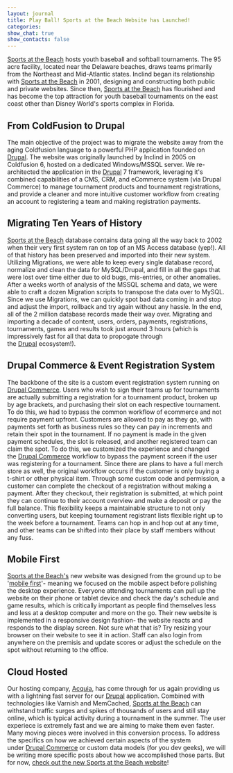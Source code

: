 ```yaml
---
layout: journal
title: Play Ball! Sports at the Beach Website has Launched!
categories: 
show_chat: true
show_contacts: false
---
```


<a href="http://www.sportsatthebeach.com" target="_blank">Sports at the Beach</a>&nbsp;hosts youth baseball and softball tournaments. The 95 acre facility, located near the Delaware beaches, draws teams primarily from the Northeast and Mid-Atlantic states. Inclind began its relationship with <a href="http://www.sportsatthebeach.com" target="_blank">Sports at the Beach</a> in 2001, designing and constructing both public and private websites. Since then,&nbsp;<a href="http://www.sportsatthebeach.com" target="_blank">Sports at the Beach</a>&nbsp;has flourished and has become the top attraction for youth baseball tournaments on the east coast other than Disney World&#39;s sports complex in Florida. <h2>From ColdFusion to Drupal</h2>The main objective of the project was to migrate the website away from the aging Coldfusion language to a powerful PHP application founded on <a href="http://www.drupal.org" target="_blank">Drupal</a>. The website was originally launched by Inclind in 2005 on Coldfusion 6, hosted on a dedicated Windows/MSSQL server. We re-architected the application in the&nbsp;<a href="http://www.drupal.org" target="_blank">Drupal</a>&nbsp;7 framework, leveraging it&#39;s combined capabilities of a CMS, CRM, and eCommerce system (via Drupal Commerce) to manage tournament products and tournament registrations, and provide a cleaner and more intuitive customer workflow from creating an account to registering a team and making registration payments.&nbsp; <h2>Migrating Ten Years of History</h2><a href="http://www.sportsatthebeach.com" target="_blank">Sports at the Beach</a>&nbsp;database contains data going all the way back to 2002 when their very first system ran on top of an MS Access database (yep!). All of that history has been preserved and imported into their new system. Utilizing Migrations, we were able to keep every single database record, normalize and clean the data for MySQL/Drupal, and fill in all the gaps that were lost over time either due to old bugs, mis-entries, or other anomalies. After a weeks worth of analysis of the MSSQL schema and data, we were able to craft a dozen Migration scripts to transpose the data over to MySQL. Since we use Migrations, we can quickly spot bad data coming in and stop and adjust the import, rollback and try again without any hassle. In the end, all of the 2 million database records made their way over. Migrating and importing a decade of content, users, orders, payments, registrations, tournaments, games and results took just around 3 hours (which is impressively fast for all that data to propogate through the&nbsp;<a href="http://www.drupal.org" target="_blank">Drupal</a>&nbsp;ecosystem!).&nbsp; <h2>Drupal Commerce &amp; Event Registration System</h2>The backbone of the site is a custom event registration system running on <a href="http://www.drupalcommerce.org/" target="_blank">Drupal Commerce</a>. Users who wish to sign their teams up for tournaments are actually submitting a registration for a tournament product, broken up by age brackets, and purchasing their slot on each respective tournament. To do this, we had to bypass the common workflow of ecommerce and not require payment upfront. Customers are allowed to pay as they go, with payments set forth as business rules so they can pay in increments and retain their spot in the tournament. If no payment is made in the given payment schedules, the slot is released, and another registered team can claim the spot. To do this, we customized the experience and changed the&nbsp;<a href="http://www.drupalcommerce.org/" target="_blank">Drupal Commerce</a>&nbsp;workflow to bypass the payment screen if the user was registering for a tournament. Since there are plans to have a full merch store as well, the original workflow occurs if the customer is only buying a t-shirt or other physical item. Through some custom code and permission, a customer can complete the checkout of a registration without making a payment. After they checkout, their registration is submitted, at which point they can continue to their account overview and make a deposit or pay the full balance. This flexibility keeps a maintainable structure to not only converting users, but keeping tournament registrant lists flexible right up to the week before a tournament. Teams can hop in and hop out at any time, and other teams can be shifted into their place by staff members without any fuss. <h2>Mobile First</h2><a href="http://www.sportsatthebeach.com" target="_blank">Sports at the Beach&#39;s</a> new website was designed from the ground up to be &#39;<a href="http://www.abookapart.com/products/mobile-first" target="_blank">mobile first</a>&#39;- meaning we focused on the mobile aspect before polishing the desktop experience. Everyone attending tournaments can pull up the website on their phone or tablet device and check the day&#39;s schedule and game results, which is critically important as people find themselves less and less at a desktop computer and more on the go. Their new website is implemented in a responsive design fashion- the website reacts and responds to the display screen. Not sure what that is? Try resizing your browser on their website to see it in action. Staff can also login from anywhere on the premisis and update scores or adjust the schedule on the spot without returning to the office. <h2>Cloud Hosted</h2>Our hosting company, <a href="https://www.acquia.com/products-services/acquia-managed-cloud" target="_blank">Acquia</a>, has come through for us again providing us with a lightning fast server for our <a href="http://www.drupal.org" target="_blank">Drupal</a> application. Combined with technologies like Varnish and MemCached,&nbsp;<a href="http://www.sportsatthebeach.com" target="_blank">Sports at the Beach</a>&nbsp;can withstand traffic surges and spikes of thousands of users and still stay online, which is typical activity during a tournament in the summer. The user experiece is extremely fast and we are aiming to make them even faster. Many moving pieces were involved in this conversion process. To address the specifics on how we achieved certain aspects of the system under&nbsp;<a href="http://www.drupalcommerce.org/" target="_blank">Drupal Commerce</a>&nbsp;or custom data models (for you dev geeks), we will be writing more specific posts about how we accomplished those parts. But for now, <a href="http://www.sportsatthebeach.com" target="_blank">check out the new Sports at the Beach website</a>!